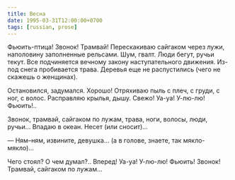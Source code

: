 ```yaml
---
title: Весна
date: 1995-03-31T12:00:00+0700
tags: [russian, prose]
---
```

Фьюить-птица! Звонок! Трамвай! Перескакиваю сайгаком через лужи, наполовину заполненные рельсами. Шум, гвалт. Люди бегут, ручьи  текут. Все подчиняется вечному закону наступательного движения. Из-под снега пробивается трава. Деревья еще не распустились (чего не скажешь о женщинах).

Остановился, задумался. Хорошо! Отряхиваю пыль с плеч, с груди, с ног, с волос. Расправляю крылья, дышу. Свежо! Уа-уа! У-лю-лю! Фьюить!..

Звонок, трамвай, сайгаком по лужам, трава, ноги, волосы, люди, ручьи... Впадаю в океан. Несет (или сносит)...

— Ням–ням, извините, девушка... (а в голове, знаете, так мякло-мякло)...

Чего стоял? О чем думал?.. Вперед! Уа-уа! У-лю-лю! Фьюить! Звонок! Трамвай, сайгаком по лужам...
